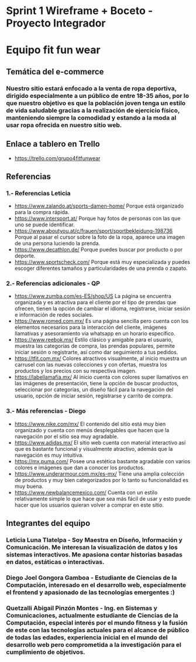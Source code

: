 # Sprint 1 Wireframe + Boceto - Proyecto Integrador 
# Equipo fit fun wear

## Temática del e-commerce
### Nuestro sitio estará enfocado a la venta de ropa deportiva, dirigido especialmente a un público de entre 18-35 años, por lo que nuestro objetivo es que la población joven tenga un estilo de vida saludable gracias a la realización de ejercicio físico, manteniendo siempre la comodidad y estando a la moda al usar ropa ofrecida en nuestro sitio web.

## Enlace a tablero en Trello
* <https://trello.com/grupo4fitfunwear>

## Referencias
### 1.- Referencias Leticia
* <https://www.zalando.at/sports-damen-home/> 
    Porque está organizado para la compra rápida.
* <https://www.intersport.at/>
    Porque hay fotos de personas con las que uno se puede identificar.
* <https://www.aboutyou.at/c/frauen/sport/sportbekleidung-198736>
    Porque al pasar el cursor sobre la foto de la ropa, aparece una imagen de una persona luciendo la prenda.
* <https://www.decathlon.de/>
    Porque puedes buscar por producto o por deporte.
* <https://www.sportscheck.com/>
    Porque está muy especializada y puedes escoger diferentes tamaños y particularidades de una prenda o zapato.

### 2.- Referencias adicionales - QP
* <https://www.zumba.com/es-ES/shop/US> La página se encuentra organizada y es atractiva para el cliente por el tipo de prendas que ofrecen, tienen la opción de cambiar el idioma, registrarse, iniciar sesión e información de redes sociales.
* <https://www.romed.com.mx/> Es una página sencilla pero cuenta con los elementos necesarios para la interacción del cliente, imágenes llamativas y asesoramiento via whatsapp en un horario específico. 
* <https://www.reebok.mx/> Estilo clásico y amigable para el usuario, muestra las categorías de compra, las prendas populares, permite iniciar sesión o registrarte, así como dar seguimiento a tus pedidos. 
* <https://tfit.com.mx/> Colores atractivos visualmente, al inicio muestra un carrusel con las nuevas colecciones y con ofertas, muestra los productos y los precios con su respectiva imagen.
* <https://labellamafia.mx/> Al inicio cuenta con colores super llamativos en las imágenes de presentación, tiene la opción de buscar productos, seleccionar por categorías, un diseño fácil para la navegación del usuario, opción de iniciar sesión, registrarse y carrito de compra.

### 3.- Más referencias - Diego
* <https://www.nike.com/mx/> El contenido del sitio está muy bien organizado y cuenta con menús desplegables que hacen que la navegación por el sitio sea muy agradable.
* <https://www.adidas.mx/> El sitio web cuenta con material interactivo así que es bastante funcional y visualmente atractivo, además que la navegación es muy intuitiva.
* <https://mx.puma.com/> Posee una estética bastante agradable con varios colores e imágenes que dan a conocer los productos.
* <https://www.underarmour.com.mx/es-mx/> Tiene una amplia colección de productos y muy bien categorizados por lo tanto su funcionalidad es muy buena.
* <https://www.newbalancemexico.com/> Cuenta con un estilo relativamente simple lo que hace que sea más fácil de usar y esto puede hacer que los usuarios quieran volver a comprar en este sitio.

## Integrantes del equipo
### Leticia Luna Tlatelpa - Soy Maestra en Diseño, Información y Comunicación. Me interesan la visualización de datos y los sistemas interactivos. Me apasiona contar historias basadas en datos, estáticas o interactivas.
### Diego Joel Gongora Gamboa - Estudiante de Ciencias de la Computación, interesado en el desarrollo web, especialmente el frontend y apasionado de las tecnologías emergentes :)
### Quetzalli Abigail Pinzón Montes - Ing. en Sistemas y Comunicaciones, actualmente estudiante de Ciencias de la Computación, especial interés por el mundo fitness y la fusión de este con las tecnologías actuales para el alcance de público de todas las edades, experiencia inicial en el mundo del desarrollo web pero comprometida a la investigación para el cumplimiento de objetivos.